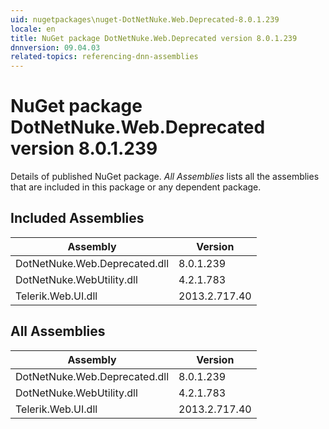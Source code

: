 ```yaml
---
uid: nugetpackages\nuget-DotNetNuke.Web.Deprecated-8.0.1.239
locale: en
title: NuGet package DotNetNuke.Web.Deprecated version 8.0.1.239
dnnversion: 09.04.03
related-topics: referencing-dnn-assemblies
---
```


# NuGet package DotNetNuke.Web.Deprecated version 8.0.1.239
Details of published NuGet package.
*All Assemblies* lists all the assemblies that are included in this package or any dependent package.

## Included Assemblies

|Assembly|Version|
|---|---|
|DotNetNuke.Web.Deprecated.dll|8.0.1.239|
|DotNetNuke.WebUtility.dll|4.2.1.783|
|Telerik.Web.UI.dll|2013.2.717.40|

## All Assemblies

|Assembly|Version|
|---|---|
|DotNetNuke.Web.Deprecated.dll|8.0.1.239|
|DotNetNuke.WebUtility.dll|4.2.1.783|
|Telerik.Web.UI.dll|2013.2.717.40|


